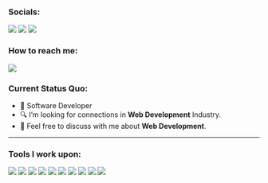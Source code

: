 ### Socials: 
<a href="https://www.instagram.com/jurielcomia/"><img src="https://img.shields.io/badge/jurielcomia-%23E4405F.svg?&style=for-the-badge&logo=instagram&logoColor=white"></a>  <a href="https://www.linkedin.com/in/juriel-comia-49769525a/"><img src="https://img.shields.io/badge/jurielcomia-%230077B5.svg?&style=for-the-badge&logo=linkedin&logoColor=white"></a> <a href="https://www.facebook.com/juriel.comia.7"><img src="https://img.shields.io/badge/jurielcomia-1877F2?style=for-the-badge&logo=facebook&logoColor=white"></a>
<br>
### How to reach me: 
<a href="mailto: juriel.ucomia@gmail.com">
<img src="https://img.shields.io/badge/-juriel.ucomia%40gmail.com-7B83EB?&style=for-the-badge&logo=Microsoft-outlook&logoColor=white" ></a>

### Current Status Quo:

- 💼 Software Developer
- 🔍 I’m looking for connections in <strong>Web Development</strong> Industry.
- 💬 Feel free to discuss with me about <strong>Web Development</strong>.

------------------------------------------- 

### Tools I work upon:

<img src="https://img.shields.io/badge/html5-%23E34F26.svg?style=for-the-badge&logo=html5&logoColor=white">   
<img src="https://img.shields.io/badge/css3%20-%2314354C.svg?&style=for-the-badge&logo=css3&logoColor=white">   
<img src="https://img.shields.io/badge/javascript%20-%23323330.svg?&style=for-the-badge&logo=javascript&logoColor=%23F7DF1E">  
<img src="https://img.shields.io/badge/react-%2320232a.svg?style=for-the-badge&logo=react&logoColor=%2361DAFB">   
<img src="https://img.shields.io/badge/laravel%20-%23008CC1.svg?&style=for-the-badge&logo=laravel&logoColor=white"> 
<img src="https://img.shields.io/badge/mysql%20-%2347A248.svg?&style=for-the-badge&logo=mysql&logoColor=white"> 
<img src="https://img.shields.io/badge/git%20-%23F05032.svg?&style=for-the-badge&logo=git&logoColor=white"/> 
<img src="http://img.shields.io/badge/-VS%20Code-000000?style=for-the-badge&logo=Visual-studio-code&logoColor=blue">  
<img src="https://img.shields.io/badge/Canva-%2300C4CC.svg?style=for-the-badge&logo=Canva&logoColor=white"> 
<img src="https://img.shields.io/badge/figma-%23F24E1E.svg?style=for-the-badge&logo=figma&logoColor=white"> 